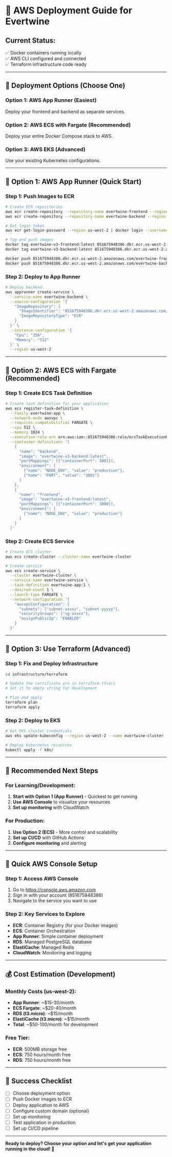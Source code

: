 # 🚀 AWS Deployment Guide for Evertwine

## **Current Status:**

✅ Docker containers running locally  
✅ AWS CLI configured and connected  
✅ Terraform infrastructure code ready

---

## **🎯 Deployment Options (Choose One)**

### **Option 1: AWS App Runner (Easiest)**

Deploy your frontend and backend as separate services.

### **Option 2: AWS ECS with Fargate (Recommended)**

Deploy your entire Docker Compose stack to AWS.

### **Option 3: AWS EKS (Advanced)**

Use your existing Kubernetes configurations.

---

## **🚀 Option 1: AWS App Runner (Quick Start)**

### **Step 1: Push Images to ECR**

```bash
# Create ECR repositories
aws ecr create-repository --repository-name evertwine-frontend --region us-west-2
aws ecr create-repository --repository-name evertwine-backend --region us-west-2

# Get login token
aws ecr get-login-password --region us-west-2 | docker login --username AWS --password-stdin 851675948386.dkr.ecr.us-west-2.amazonaws.com

# Tag and push images
docker tag evertwine-v3-frontend:latest 851675948386.dkr.ecr.us-west-2.amazonaws.com/evertwine-frontend:latest
docker tag evertwine-v3-backend:latest 851675948386.dkr.ecr.us-west-2.amazonaws.com/evertwine-backend:latest

docker push 851675948386.dkr.ecr.us-west-2.amazonaws.com/evertwine-frontend:latest
docker push 851675948386.dkr.ecr.us-west-2.amazonaws.com/evertwine-backend:latest
```

### **Step 2: Deploy to App Runner**

```bash
# Deploy backend
aws apprunner create-service \
  --service-name evertwine-backend \
  --source-configuration '{
    "ImageRepository": {
      "ImageIdentifier": "851675948386.dkr.ecr.us-west-2.amazonaws.com/evertwine-backend:latest",
      "ImageRepositoryType": "ECR"
    }
  }' \
  --instance-configuration '{
    "Cpu": "256",
    "Memory": "512"
  }' \
  --region us-west-2
```

---

## **🚀 Option 2: AWS ECS with Fargate (Recommended)**

### **Step 1: Create ECS Task Definition**

```bash
# Create task definition for your application
aws ecs register-task-definition \
  --family evertwine-app \
  --network-mode awsvpc \
  --requires-compatibilities FARGATE \
  --cpu 512 \
  --memory 1024 \
  --execution-role-arn arn:aws:iam::851675948386:role/ecsTaskExecutionRole \
  --container-definitions '[
    {
      "name": "backend",
      "image": "evertwine-v3-backend:latest",
      "portMappings": [{"containerPort": 3001}],
      "environment": [
        {"name": "NODE_ENV", "value": "production"},
        {"name": "PORT", "value": "3001"}
      ]
    },
    {
      "name": "frontend",
      "image": "evertwine-v3-frontend:latest",
      "portMappings": [{"containerPort": 3000}],
      "environment": [
        {"name": "NODE_ENV", "value": "production"}
      ]
    }
  ]'
```

### **Step 2: Create ECS Service**

```bash
# Create ECS cluster
aws ecs create-cluster --cluster-name evertwine-cluster

# Create service
aws ecs create-service \
  --cluster evertwine-cluster \
  --service-name evertwine-service \
  --task-definition evertwine-app:1 \
  --desired-count 1 \
  --launch-type FARGATE \
  --network-configuration '{
    "awsvpcConfiguration": {
      "subnets": ["subnet-xxxxx", "subnet-yyyyy"],
      "securityGroups": ["sg-xxxxx"],
      "assignPublicIp": "ENABLED"
    }
  }'
```

---

## **🚀 Option 3: Use Terraform (Advanced)**

### **Step 1: Fix and Deploy Infrastructure**

```bash
cd infrastructure/terraform

# Update the certificate_arn in terraform.tfvars
# Set it to empty string for development

# Plan and apply
terraform plan
terraform apply
```

### **Step 2: Deploy to EKS**

```bash
# Get EKS cluster credentials
aws eks update-kubeconfig --region us-west-2 --name evertwine-cluster

# Deploy Kubernetes resources
kubectl apply -f k8s/
```

---

## **🎯 Recommended Next Steps**

### **For Learning/Development:**

1. **Start with Option 1 (App Runner)** - Quickest to get running
2. **Use AWS Console** to visualize your resources
3. **Set up monitoring** with CloudWatch

### **For Production:**

1. **Use Option 2 (ECS)** - More control and scalability
2. **Set up CI/CD** with GitHub Actions
3. **Configure monitoring** and alerting

---

## **🔧 Quick AWS Console Setup**

### **Step 1: Access AWS Console**

1. Go to https://console.aws.amazon.com
2. Sign in with your account (851675948386)
3. Navigate to the service you want to use

### **Step 2: Key Services to Explore**

- **ECR**: Container Registry (for your Docker images)
- **ECS**: Container Orchestration
- **App Runner**: Simple container deployment
- **RDS**: Managed PostgreSQL database
- **ElastiCache**: Managed Redis
- **CloudWatch**: Monitoring and logging

---

## **💰 Cost Estimation (Development)**

### **Monthly Costs (us-west-2):**

- **App Runner**: ~$15-30/month
- **ECS Fargate**: ~$20-40/month
- **RDS (t3.micro)**: ~$15/month
- **ElastiCache (t3.micro)**: ~$15/month
- **Total**: ~$50-100/month for development

### **Free Tier:**

- **ECR**: 500MB storage free
- **ECS**: 750 hours/month free
- **RDS**: 750 hours/month free

---

## **🎉 Success Checklist**

- [ ] Choose deployment option
- [ ] Push Docker images to ECR
- [ ] Deploy application to AWS
- [ ] Configure custom domain (optional)
- [ ] Set up monitoring
- [ ] Test application in production
- [ ] Set up CI/CD pipeline

---

**Ready to deploy? Choose your option and let's get your application running in the cloud! 🚀**
